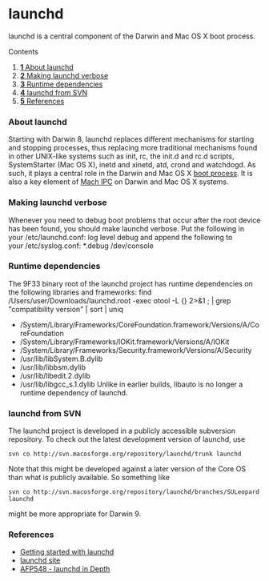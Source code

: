 launchd
=======
launchd is a central component of the Darwin and Mac OS X boot process.




Contents
1.  [**1** About launchd](launchd.html#TOC-About-launchd)
2.  [**2** Making launchd verbose](launchd.html#TOC-Making-launchd-verbose)
3.  [**3** Runtime dependencies](launchd.html#TOC-Runtime-dependencies)
4.  [**4** launchd from SVN](launchd.html#TOC-launchd-from-SVN)
5.  [**5** References](launchd.html#TOC-References)

### About launchd
Starting with Darwin 8, launchd replaces different mechanisms for starting and stopping processes, thus replacing more traditional mechanisms found in other UNIX-like systems such as init, rc, the init.d and rc.d scripts, SystemStarter (Mac OS X), inetd and xinetd, atd, crond and watchdogd. As such, it plays a central role in the Darwin and Mac OS X [boot process](../booting.1.html). It is also a key element of [Mach IPC](../../curious/ipc.html) on Darwin and Mac OS X systems.
### Making launchd verbose
Whenever you need to debug boot problems that occur after the root device has been found, you should make launchd verbose. Put the following in your /etc/launchd.conf:
    log level debug
and append the following to your /etc/syslog.conf:
    *.debug     /dev/console
### Runtime dependencies
The 9F33 binary root of the launchd project has runtime dependencies on the following libraries and frameworks:
    find /Users/user/Downloads/launchd.root -exec otool -L {} 2>&1 ; 
    | grep "compatibility version" | sort | uniq
-   /System/Library/Frameworks/CoreFoundation.framework/Versions/A/CoreFoundation 
-   /System/Library/Frameworks/IOKit.framework/Versions/A/IOKit
-   /System/Library/Frameworks/Security.framework/Versions/A/Security
-   /usr/lib/libSystem.B.dylib
-   /usr/lib/libbsm.dylib
-   /usr/lib/libedit.2.dylib
-   /usr/lib/libgcc_s.1.dylib
Unlike in earlier builds, libauto is no longer a runtime dependency of launchd. 
### launchd from SVN
The launchd project is developed in a publicly accessible subversion repository.
To check out the latest development version of launchd, use 


`svn co http://svn.macosforge.org/repository/launchd/trunk launchd`


Note that this might be developed against a later version of the Core OS than what is publicly available. So something like

`svn co http://svn.macosforge.org/repository/launchd/branches/SULeopard launchd`

might be more appropriate for Darwin 9.
### References
-   [Getting started with launchd](http://developer.apple.com/macosx/launchd.html)
-   [launchd site](http://launchd.macosforge.org/)
-   [AFP548 - launchd in Depth](http://www.afp548.com/article.php?story=20050620071558293)

